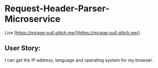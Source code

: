 # Request-Header-Parser-Microservice

Live [https://mirage-pull.glitch.me/](https://mirage-pull.glitch.me/)

## User Story: 

I can get the IP address, language and operating system for my browser.